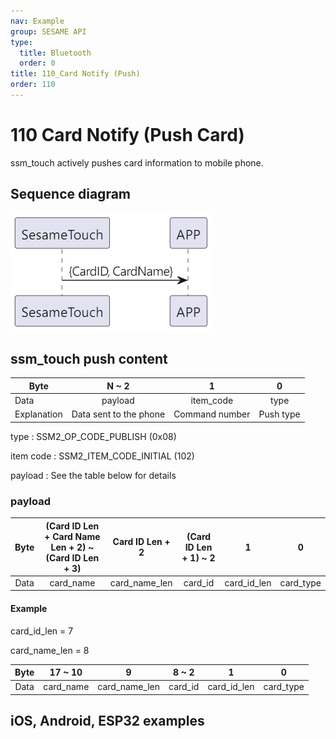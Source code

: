 ```yaml
---
nav: Example
group: SESAME API
type:
  title: Bluetooth
  order: 0
title: 110_Card Notify (Push)
order: 110
---
```


# 110 Card Notify (Push Card)

ssm_touch actively pushes card information to mobile phone.

## Sequence diagram

<p align="left" >
  <img src="./src/card_notify/card_notify.png" alt="" title="">
</p>

## ssm_touch push content

| Byte |     N ~ 2      |     1     |    0     |
| ---- | :------------: | :-------: | :------: |
| Data |    payload     | item_code |   type   |
| Explanation | Data sent to the phone |Command number | Push type |

type : SSM2_OP_CODE_PUBLISH (0x08)

item code : SSM2_ITEM_CODE_INITIAL (102)

payload : See the table below for details

### payload

| Byte | (Card ID Len + Card Name Len + 2) ~ (Card ID Len + 3) | Card ID Len + 2 | (Card ID Len + 1) ~ 2 |      1      |     0     |
| :--: | :---------------------------------------------------: | :-------------: | :-------------------: | :---------: | :-------: |
| Data |                       card_name                       |  card_name_len  |        card_id        | card_id_len | card_type |

#### Example

card_id_len = 7

card_name_len = 8

| Byte |  17 ~ 10  |       9       |  8 ~ 2  |      1      |     0     |
| :--: | :-------: | :-----------: | :-----: | :---------: | :-------: |
| Data | card_name | card_name_len | card_id | card_id_len | card_type |

## iOS, Android, ESP32 examples

<CustomBashOSPlatformCardNotify ios='true' android='true'  esp32='true'/>

<!-- ## Android Example

```jsx | pure
if (receivePayload.cmdItCode == SesameItemCode.SSM_OS3_CARD_NOTIFY.value) {
            val card = CHSesameTouchCard(receivePayload.payload)
            (delegate as? CHSesameTouchProDelegate)?.onCardReceive(this, card.cardID, card.cardName, card.cardType)
}
```

## iOS Example

```jsx | pure
    case .SSM_OS3_CARD_NOTIFY:
        let card = CHSesameTouchCard(data:data)
        (self.delegate as? CHSesameTouchProDelegate)?.onCardReceive(device:self, id: card.cardID, name: card.cardName, type: card.cardType)
```

Discontinued -->